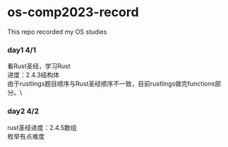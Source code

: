 # os-comp2023-record
This repo recorded my OS studies

### day1 4/1
看Rust圣经，学习Rust  
进度：2.4.3结构体  
由于rustlings题目顺序与Rust圣经顺序不一致，目前rustlings做完functions部分。\

### day2 4/2
rust圣经进度：2.4.5数组  
枚举有点难度